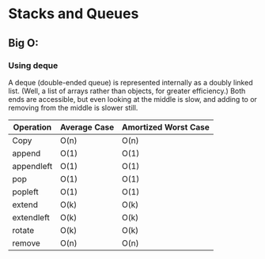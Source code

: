 # Stacks and Queues

##  Big O:

### Using deque

A deque (double-ended queue) is represented internally as a doubly linked list. 
(Well, a list of arrays rather than objects, for greater efficiency.) 
Both ends are accessible, but even looking at the middle is slow, 
and adding to or removing from the middle is slower still.

| Operation   | Average Case | Amortized Worst Case |
|-------------|--------------|----------------------|
|  Copy       | O(n)         | O(n)                 |
|  append     | O(1)         | O(1)                 |
|  appendleft | O(1)         | O(1)                 |
|  pop        | O(1)         | O(1)                 |
|  popleft    | O(1)         | O(1)                 |
|  extend     | O(k)         | O(k)                 |
|  extendleft | O(k)         | O(k)                 |
|  rotate     | O(k)         | O(k)                 |
|  remove     | O(n)         | O(n)                 |
